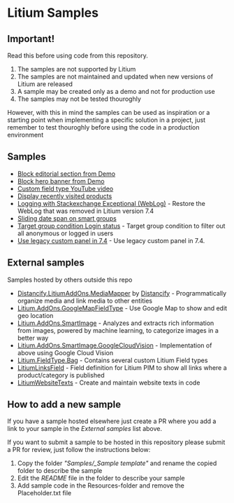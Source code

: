 # Litium Samples

## Important!

Read this before using code from this repository.

1. The samples are not supported by Litium
2. The samples are not maintained and updated when new versions of Litium are released
3. A sample may be created only as a demo and not for production use
4. The samples may not be tested thouroghly

However, with this in mind the samples can be used as inspiration or a starting point when implementing a specific solution in a project, just remember to test thouroghly before using the code in a production environment

## Samples

- [Block editorial section from Demo](Samples/Block%20editorial%20section%20from%20Demo)
- [Block hero banner from Demo](Samples/Block%20hero%20banner%20from%20Demo)
- [Custom field type YouTube video](Samples/Custom%20field%20type%20Youtube%20video)
- [Display recently visited products](Samples/Display%20recently%20visited%20products)
- [Logging with Stackexchange Exceptional (WebLog)](Samples/Logging%20with%20Stackexchange%20Exceptional%20%28WebLog%29) - Restore the WebLog that was removed in Litium version 7.4
- [Sliding date span on smart groups](Samples/Sliding%20date%20span%20on%20smart%20groups)
- [Target group condition Login status](Samples/Target%20group%20condition%20Login%20status) - Target group condition to filter out all anonymous or logged in users
- [Use legacy custom panel in 7.4](Samples/Use%20legacy%20custom%20panel%20in%207.4) - Use legacy custom panel in 7.4.

## External samples

Samples hosted by others outside this repo

- [Distancify.LitiumAddOns.MediaMapper](https://github.com/distancify/Distancify.LitiumAddOns.MediaMapper) by [Distancify](https://distancify.com/) - Programmatically organize media and link media to other entities
- [Litium.AddOns.GoogleMapFieldType](https://github.com/tonnguyen/litium-addons-googlemap) - Use Google Map to show and edit geo location
- [Litium.AddOns.SmartImage](https://github.com/tonnguyen/litium-addons-smartimage) - Analyzes and extracts rich information from images, powered by machine learning, to categorize images in a better way
- [Litium.AddOns.SmartImage.GoogleCloudVision](https://github.com/tonnguyen/litium-addons-smartimage-googlecloudvision) - Implementation of above using Google Cloud Vision
- [Litium.FieldType.Bag](https://github.com/tonnguyen/litium-fieldtype-bag) - Contains several custom Litium Field types 
- [LitiumLinksField](https://github.com/martenw/LitiumLinksField) - Field definition for Litium PIM to show all links where a product/category is published
- [LitiumWebsiteTexts](https://github.com/martenw/LitiumWebsiteTexts) - Create and maintain website texts in code 

## How to add a new sample

If you have a sample hosted elsewhere just create a PR where you add a link to your sample in the _External samples_ list above.

If you want to submit a sample to be hosted in this repository please submit a PR for review, just follow the instructions below:

1. Copy the folder *"Samples/_Sample template"* and rename the copied folder to describe the sample
2. Edit the _README_ file in the folder to describe your sample
3. Add sample code in the Resources-folder and remove the Placeholder.txt file